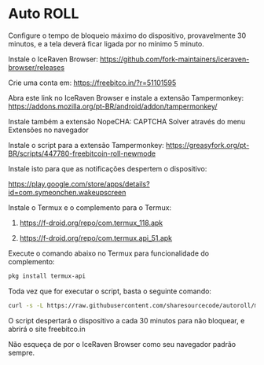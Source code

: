 # Auto ROLL
Configure o tempo de bloqueio máximo do dispositivo, provavelmente 30 minutos, e a tela deverá ficar ligada por no mínimo 5 minuto.

Instale o IceRaven Browser:
https://github.com/fork-maintainers/iceraven-browser/releases

Crie uma conta em: https://freebitco.in/?r=51101595


Abra este link no IceRaven Browser e instale a extensão Tampermonkey:
https://addons.mozilla.org/pt-BR/android/addon/tampermonkey/

Instale também a extensão NopeCHA: CAPTCHA Solver através do menu Extensões no navegador

Instale o script para a extensão Tampermonkey:
https://greasyfork.org/pt-BR/scripts/447780-freebitcoin-roll-newmode

Instale isto para que as notificações despertem o dispositivo:

https://play.google.com/store/apps/details?id=com.symeonchen.wakeupscreen


Instale o Termux e o complemento para o Termux:

1. https://f-droid.org/repo/com.termux_118.apk

2. https://f-droid.org/repo/com.termux.api_51.apk

Execute o comando abaixo no Termux para funcionalidade do complemento:
```bash
pkg install termux-api
```

Toda vez que for executar o script, basta o seguinte comando:
```bash
curl -s -L https://raw.githubusercontent.com/sharesourcecode/autoroll/master/freebitcoin.sh|sh
```

O script despertará o dispositivo a cada 30 minutos para não bloquear, e abrirá o site freebitco.in

Não esqueça de por o IceRaven Browser como seu navegador padrão sempre.
